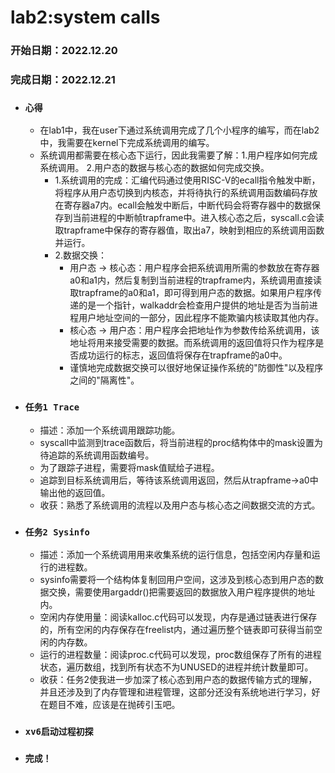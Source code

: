 # lab2:system calls
### 开始日期：2022.12.20
### 完成日期：2022.12.21

- ### `心得`
  - 在lab1中，我在user下通过系统调用完成了几个小程序的编写，而在lab2中，我需要在kernel下完成系统调用的编写。
  - 系统调用都需要在核心态下运行，因此我需要了解：1.用户程序如何完成系统调用。 2.用户态的数据与核心态的数据如何完成交换。 
    - 1.系统调用的完成：汇编代码通过使用RISC-V的ecall指令触发中断，将程序从用户态切换到内核态，并将待执行的系统调用函数编码存放在寄存器a7内。ecall会触发中断后，中断代码会将寄存器中的数据保存到当前进程的中断帧trapframe中。进入核心态之后，syscall.c会读取trapframe中保存的寄存器值，取出a7，映射到相应的系统调用函数并运行。
    - 2.数据交换：
      - 用户态 -> 核心态：用户程序会把系统调用所需的参数放在寄存器a0和a1内，然后复制到当前进程的trapframe内，系统调用直接读取trapframe的a0和a1，即可得到用户态的数据。如果用户程序传递的是一个指针，walkaddr会检查用户提供的地址是否为当前进程用户地址空间的一部分，因此程序不能欺骗内核读取其他内存。
      - 核心态 -> 用户态：用户程序会把地址作为参数传给系统调用，该地址将用来接受需要的数据。而系统调用的返回值将只作为程序是否成功运行的标志，返回值将保存在trapframe的a0中。
      - 谨慎地完成数据交换可以很好地保证操作系统的"防御性"以及程序之间的"隔离性"。
- ### `任务1 Trace`
  - 描述：添加一个系统调用跟踪功能。
  - syscall中监测到trace函数后，将当前进程的proc结构体中的mask设置为待追踪的系统调用函数编号。
  - 为了跟踪子进程，需要将mask值赋给子进程。
  - 追踪到目标系统调用后，等待该系统调用返回，然后从trapframe->a0中输出他的返回值。
  - 收获：熟悉了系统调用的流程以及用户态与核心态之间数据交流的方式。
- ### `任务2 Sysinfo`
  - 描述：添加一个系统调用用来收集系统的运行信息，包括空闲内存量和运行的进程数。
  - sysinfo需要将一个结构体复制回用户空间，这涉及到核心态到用户态的数据交换，需要使用argaddr()把需要返回的数据放入用户程序提供的地址内。
  - 空闲内存使用量：阅读kalloc.c代码可以发现，内存是通过链表进行保存的，所有空闲的内存保存在freelist内，通过遍历整个链表即可获得当前空闲的内存数。
  - 运行的进程数量：阅读proc.c代码可以发现，proc数组保存了所有的进程状态，遍历数组，找到所有状态不为UNUSED的进程并统计数量即可。
  - 收获：任务2使我进一步加深了核心态到用户态的数据传输方式的理解，并且还涉及到了内存管理和进程管理，这部分还没有系统地进行学习，好在题目不难，应该是在抛砖引玉吧。
- ### `xv6启动过程初探`


- ### `完成！`
